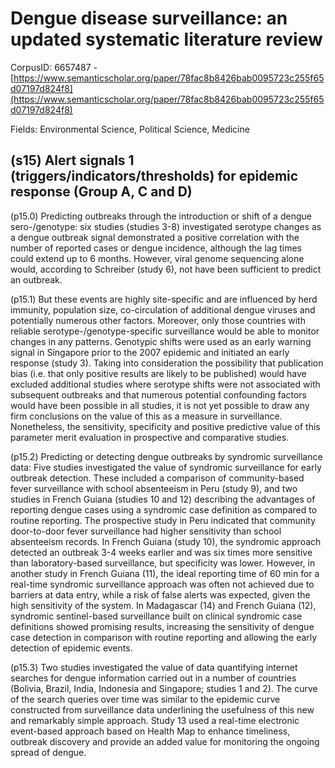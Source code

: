 # Dengue disease surveillance: an updated systematic literature review

CorpusID: 6657487 - [https://www.semanticscholar.org/paper/78fac8b8426bab0095723c255f65d07197d824f8](https://www.semanticscholar.org/paper/78fac8b8426bab0095723c255f65d07197d824f8)

Fields: Environmental Science, Political Science, Medicine

## (s15) Alert signals 1 (triggers/indicators/thresholds) for epidemic response (Group A, C and D)
(p15.0) Predicting outbreaks through the introduction or shift of a dengue sero-/genotype: six studies (studies 3-8) investigated serotype changes as a dengue outbreak signal demonstrated a positive correlation with the number of reported cases or dengue incidence, although the lag times could extend up to 6 months. However, viral genome sequencing alone would, according to Schreiber (study 6), not have been sufficient to predict an outbreak.

(p15.1) But these events are highly site-specific and are influenced by herd immunity, population size, co-circulation of additional dengue viruses and potentially numerous other factors. Moreover, only those countries with reliable serotype-/genotype-specific surveillance would be able to monitor changes in any patterns. Genotypic shifts were used as an early warning signal in Singapore prior to the 2007 epidemic and initiated an early response (study 3). Taking into consideration the possibility that publication bias (i.e. that only positive results are likely to be published) would have excluded additional studies where serotype shifts were not associated with subsequent outbreaks and that numerous potential confounding factors would have been possible in all studies, it is not yet possible to draw any firm conclusions on the value of this as a measure in surveillance. Nonetheless, the sensitivity, specificity and positive predictive value of this parameter merit evaluation in prospective and comparative studies.

(p15.2) Predicting or detecting dengue outbreaks by syndromic surveillance data: Five studies investigated the value of syndromic surveillance for early outbreak detection. These included a comparison of community-based fever surveillance with school absenteeism in Peru (study 9), and two studies in French Guiana (studies 10 and 12) describing the advantages of reporting dengue cases using a syndromic case definition as compared to routine reporting. The prospective study in Peru indicated that community door-to-door fever surveillance had higher sensitivity than school absenteeism records. In French Guiana (study 10), the syndromic approach detected an outbreak 3-4 weeks earlier and was six times more sensitive than laboratory-based surveillance, but specificity was lower. However, in another study in French Guiana (11), the ideal reporting time of 60 min for a real-time syndromic surveillance approach was often not achieved due to barriers at data entry, while a risk of false alerts was expected, given the high sensitivity of the system. In Madagascar (14) and French Guiana (12), syndromic sentinel-based surveillance built on clinical syndromic case definitions showed promising results, increasing the sensitivity of dengue case detection in comparison with routine reporting and allowing the early detection of epidemic events.

(p15.3) Two studies investigated the value of data quantifying internet searches for dengue information carried out in a number of countries (Bolivia, Brazil, India, Indonesia and Singapore; studies 1 and 2). The curve of the search queries over time was similar to the epidemic curve constructed from surveillance data underlining the usefulness of this new and remarkably simple approach. Study 13 used a real-time electronic event-based approach based on Health Map to enhance timeliness, outbreak discovery and provide an added value for monitoring the ongoing spread of dengue.
